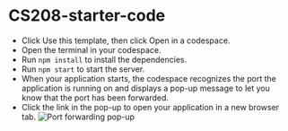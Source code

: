 # CS208-starter-code

- Click Use this template, then click Open in a codespace.
- Open the terminal in your codespace.
- Run `npm install` to install the dependencies.
- Run `npm start` to start the server.
- When your application starts, the codespace recognizes the port the application is running on and displays a pop-up message to let you know that the port has been forwarded.
- Click the link in the pop-up to open your application in a new browser tab.
![Port forwarding pop-up](https://docs.github.com/assets/cb-30807/mw-1440/images/help/codespaces/codespaces-port3000-toast.webp)

